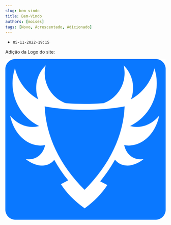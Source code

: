 ```yaml
---
slug: bem vindo
title: Bem-Vindo
authors: [moises]
tags: [Novo, Acrescentado, Adicionado]
---
```


* `05-11-2022-19:15`

Adição da Logo do site:

![Docusaurus Plushie](./docusaurus-plushie-banner.jpeg)

